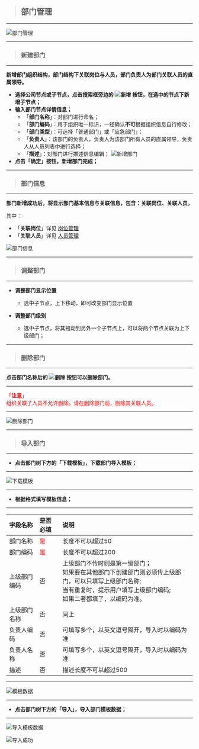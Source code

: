 > ## **部门管理**

---

![部门管理](assets/img/Organization-deptMana.png "部门管理")

---

> ### **新建部门**

---

**新增部门组织结构，部门结构下关联岗位与人员，部门负责人为部门关联人员的直属领导。**

- **选择公司节点或子节点，点击搜索框旁边的  ![新增](assets/img/Organization-deptMana-button-add.png "新增")    按钮，在选中的节点下新增子节点；**
- **输入部门节点详情信息；**
  - 「**部门名称**」：对部门进行命名；
  - 「**部门编码**」：用于组织唯一标识，一经确认**不可**根据组织信息自行修改；
  - 「**部门类型**」：可选择「普通部门」或「应急部门」；
  - 「**负责人**」：该部门的负责人，负责人为该部门所有人员的直属领导，负责人从人员列表中进行选择；
  - 「**描述**」：对部门进行描述信息编辑；
  ![新增部门](assets/img/Organization-deptMana-add-detail.png "新增部门")
- **点击「确定」按钮，新增部门完成；**

---

> ### **部门信息**

---

**部门新增成功后，将显示部门基本信息与关联信息，包含：关联岗位、关联人员。**

其中：
- 「**关联岗位**」详见 [岗位管理](/docs/Organization/postMana.md)
- 「**关联人员**」详见 [人员管理](/docs/Organization/userMana.md)

![部门信息](assets/img/Organization-deptMana-baseInfo.png "部门信息")

---

> ### **调整部门**

---

- **调整部门显示位置**
  - 选中子节点，上下移动，即可改变部门显示位置

- **调整部门级别**
  - 选中子节点，将其拖动到另外一个子节点上，可以将两个节点关联为上下级部门；

---

> ### **删除部门**

---

**点击部门名称后的  ![删除](assets/img/Organization-deptMana-button-delete.png "删除")    按钮可以删除部门。**

---

<font color='redLight'>「**注意**」</br>
组织关联了人员不允许删除。请在删除部门前，删除其关联人员。
</font>

---

![删除部门](assets/img/Organization-deptMana-delete.png "删除部门")

---

> ### **导入部门**

---

- **点击部门树下方的「**下载模板**」，下载部门导入模板；**

---

![下载模板](assets/img/Organization-deptMana-download-template.png "下载模板")

---

- **根据格式填写模板信息；**

---

|字段名称|是否必填|说明|
|:---|:---|:---|
|部门名称|<font color='red'>是</font>|长度不可以超过50|
|部门编码|<font color='red'>是</font>|长度不可以超过200|
|上级部门编码|否|上级部门不传时则是第一级部门；</br>如果要在其他部门下创建部门则必须传上级部门，可以只填写上级部门名称;</br>当有重复时，提示用户填写上级部门编码;</br>如果二者都填了，以编码为准。|
|上级部门名称|否|同上|
|负责人编码|否|可填写多个，以英文逗号隔开，导入时以编码为准|
|负责人名称|否|可填写多个，以英文逗号隔开，导入时以编码为准|
|描述|否|描述长度不可以超过500|

---

![模板数据](assets/img/Organization-deptMana-data-template.png "模板数据")

---

- **点击部门树下方的「**导入**」，导入部门模板数据；**

---

![导入模板数据](assets/img/Organization-deptMana-import-template.png "导入模板数据")

![导入成功](assets/img/Organization-deptMana-import-success.png "导入成功")
